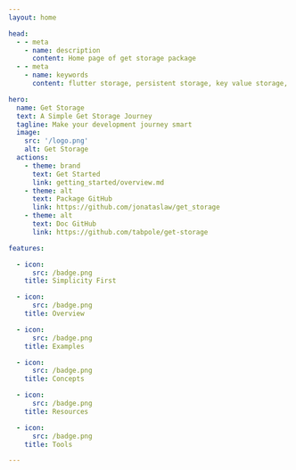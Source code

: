 ```yaml
---
layout: home

head:
  - - meta
    - name: description
      content: Home page of get storage package
  - - meta
    - name: keywords
      content: flutter storage, persistent storage, key value storage, local data storage, shared preferences, flutter data caching, flutter state management, flutter local storage , flutter , dart, getx

hero:
  name: Get Storage
  text: A Simple Get Storage Journey
  tagline: Make your development journey smart
  image:
    src: '/logo.png'
    alt: Get Storage
  actions:
    - theme: brand
      text: Get Started
      link: getting_started/overview.md
    - theme: alt
      text: Package GitHub
      link: https://github.com/jonataslaw/get_storage
    - theme: alt
      text: Doc GitHub
      link: https://github.com/tabpole/get-storage

features:

  - icon: 
      src: /badge.png
    title: Simplicity First

  - icon:
      src: /badge.png
    title: Overview

  - icon: 
      src: /badge.png
    title: Examples

  - icon: 
      src: /badge.png
    title: Concepts

  - icon:
      src: /badge.png
    title: Resources

  - icon: 
      src: /badge.png
    title: Tools

---
```


<!-- <script setup>
import Sponsors from '@theme/components/Sponsors.vue'
</script>

<Sponsors /> -->